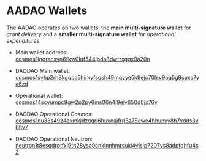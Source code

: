 
# AADAO Wallets

The AADAO operates on two wallets: the **main multi-signature wallet** for _grant delivery_ and a **smaller multi-signature wallet** for _operational expenditures_. 


* Main wallet address: [cosmos1jggracsvp6fkw0ktf544lpda6dwrrxggx9a20n](https://www.mintscan.io/cosmos/address/cosmos1jggracsvp6fkw0ktf544lpda6dwrrxggx9a20n) 

* DAODAO Main wallet: [cosmos1syhp2rh3kgqpa5hjrkyfsqsh49mqyye5k9ejc70lev9pq5g9spxs7ya6zd](https://www.mintscan.io/cosmos/address/cosmos1syhp2rh3kgqpa5hjrkyfsqsh49mqyye5k9ejc70lev9pq5g9spxs7ya6zd) 

* Operational wallet: [cosmos14scyumpc9gw2p2py6ms06n4j9ejv650d0jx76v](https://www.mintscan.io/cosmos/address/cosmos14scyumpc9gw2p2py6ms06n4j9ejv650d0jx76v) 

* DAODAO Operational Cosmos: [cosmos1nu33s49z4axmkjdzggrj6huvnajfrrj8z78cwe4hhunvy8h7xdds3v6hv7](https://www.mintscan.io/cosmos/address/cosmos1nu33s49z4axmkjdzggrj6huvnajfrrj8z78cwe4hhunvy8h7xdds3v6hv7) 

* DAODAO Operational Neutron: [neutron1t8esqdrptfxj9th28ysa9cnxlnnhmrsukl4vlsjp7207vs8adpfqhfu4s3](https://www.mintscan.io/neutron/address/neutron1t8esqdrptfxj9th28ysa9cnxlnnhmrsukl4vlsjp7207vs8adpfqhfu4s3)
